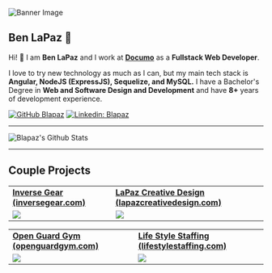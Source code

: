 ![Banner Image](https://media3.giphy.com/media/5nLtgLoclaPxS/200.gif)

## Ben LaPaz 🐼

Hi! 👋   I am **Ben LaPaz** and I work at **[Documo](https://www.documo.com)** as a **Fullstack Web Developer**.

I love to try new technology as much as I can, but my main tech stack is **Angular, NodeJS (ExpressJS), Sequelize, and MySQL.**
I have a Bachelor's Degree in **Web and Software Design and Development** and have **8+** years of development experience.

[![GitHub Blapaz](https://img.shields.io/github/followers/blapaz?label=follow&style=social)](https://github.com/blapaz)
[![Linkedin: Blapaz](https://img.shields.io/badge/-blapaz-blue?style=flat-square&logo=Linkedin&logoColor=white&link=https://www.linkedin.com/in/blapaz/)](https://www.linkedin.com/in/blapaz/)

---

![Blapaz's Github Stats](https://github-readme-stats.vercel.app/api?username=blapaz&count_private=true&show_icons=true&hide_border=true&theme=tokyonight)

---

## Couple Projects

<table>
  <tr>
     <td><a href="https://www.inversegear.com"><strong>Inverse Gear (inversegear.com)</strong></a></td>
     <td><a href="https://www.lapazcreativedesign.com"><strong>LaPaz Creative Design (lapazcreativedesign.com)</strong></a></td>
  </tr>
  <tr>
    <td><img src="https://s3.us-east-2.amazonaws.com/storage.github/inversegear.png"></td>
    <td><img src="https://s3.us-east-2.amazonaws.com/storage.github/lapazcreative.png"></td>
  </tr>
</table>
<table>
  <tr>
     <td><a href="https://www.openguardgym.com"><strong>Open Guard Gym (openguardgym.com)</strong></a></td>
     <td><a href="https://www.lifestylestaffing.com"><strong>Life Style Staffing (lifestylestaffing.com)</strong></a></td>
  </tr>
  <tr>
    <td><img src="https://s3.us-east-2.amazonaws.com/storage.github/openguard.png"></td>
    <td><img src="https://s3.us-east-2.amazonaws.com/storage.github/lifestyle.png"></td>
  </tr>
</table>

